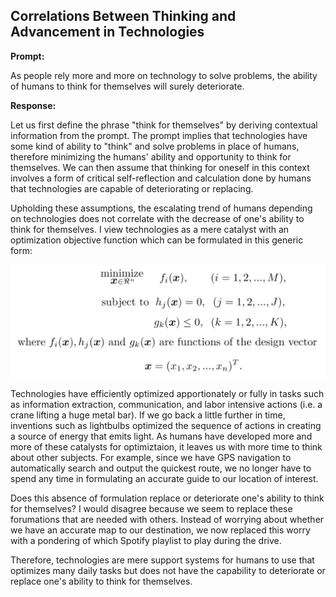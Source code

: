 ## Correlations Between Thinking and Advancement in Technologies

**Prompt:**

As people rely more and more on technology to solve problems, the ability of humans to think for themselves will surely deteriorate. 


**Response:**

Let us first define the phrase "think for themselves" by deriving contextual information from the prompt. 
The prompt implies that technologies have some kind of ability to "think" and solve problems in place of humans, therefore minimizing the humans' ability and opportunity to think for themselves.
We can then assume that thinking for oneself in this context involves a form of critical self-reflection and calculation done by humans that technologies are capable of deteriorating or replacing. 


Upholding these assumptions, the escalating trend of humans depending on technologies does not correlate with the decrease of one's ability to think for themselves.
I view technologies as a mere catalyst with an optimization objective function which can be formulated in this generic form:

<img src="/png/optimization_function.png" style="height: 200; width: 600; display: block; margin: 0 auto"/>

Technologies have efficiently optimized apportionately or fully in tasks such as information extraction, communication, and labor intensive actions (i.e. a crane lifting a huge metal bar).
If we go back a little further in time, inventions such as lightbulbs optimized the sequence of actions in creating a source of energy that emits light. 
As humans have developed more and more of these catalysts for optimiztaion, it leaves us with more time to think about other subjects.
For example, since we have GPS navigation to automatically search and output the quickest route, we no longer have to spend any time in formulating an accurate guide  to our location of interest. 

Does this absence of formulation replace or deteriorate one's ability to think for themselves? 
I would disagree because we seem to replace these forumations that are needed with others. 
Instead of worrying about whether we have an accurate map to our destination, we now replaced this worry with a pondering of which Spotify playlist to play during the drive.

Therefore, technologies are mere support systems for humans to use that optimizes many daily tasks but does not have the capability to deteriorate or replace one's ability to think for themselves.

